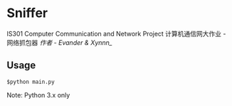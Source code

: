 # Sniffer
IS301 Computer Communication and Network Project
计算机通信网大作业 - 网络抓包器
*作者 - Evander & Xynnn_*
## Usage

    $python main.py
  
Note: Python 3.x only
